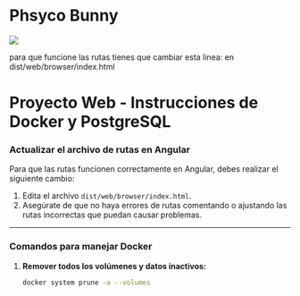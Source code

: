 # Phsyco Bunny

![](https://media1.tenor.com/m/dglU4dQtm-QAAAAC/anime-guitar.gif)

para que funcione las rutas tienes que cambiar esta linea: en dist/web/browser/index.html
  <base href="/browser">


# Proyecto Web - Instrucciones de Docker y PostgreSQL

### Actualizar el archivo de rutas en Angular

Para que las rutas funcionen correctamente en Angular, debes realizar el siguiente cambio:

1. Edita el archivo `dist/web/browser/index.html`.
2. Asegúrate de que no haya errores de rutas comentando o ajustando las rutas incorrectas que puedan causar problemas.

---

### Comandos para manejar Docker

1. **Remover todos los volúmenes y datos inactivos:**

   ```bash
   docker system prune -a --volumes
